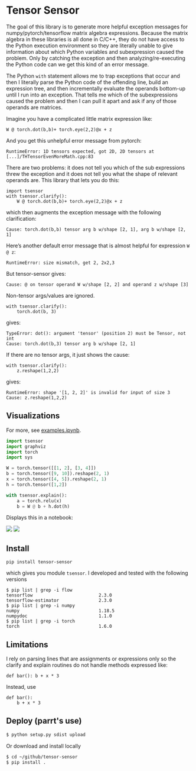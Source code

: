 # Tensor Sensor

The goal of this library is to generate more helpful exception
messages for numpy/pytorch/tensorflow matrix algebra expressions.  Because the
matrix algebra in these libraries is all done in C/C++, they do not
have access to the Python execution environment so they are literally
unable to give information about which Python variables and subexpression caused the problem.  Only by catching the exception and then analyzing/re-executing the Python code can we get this kind of an error message.

The Python `with` statement allows me to trap exceptions that occur
and then I literally parse the Python code of the offending line, build an
expression tree, and then incrementally evaluate the operands
bottom-up until I run into an exception. That tells me which of the
subexpressions caused the problem and then I can pull it apart and
ask if any of those operands are matrices.

Imagine you have a complicated little matrix expression like:

```
W @ torch.dot(b,b)+ torch.eye(2,2)@x + z
```

And you get this unhelpful error message from pytorch:

```
RuntimeError: 1D tensors expected, got 2D, 2D tensors at [...]/THTensorEvenMoreMath.cpp:83
```

There are two problems: it does not tell you which of the sub
expressions threw the exception and it does not tell you what the
shape of relevant operands are.  This library that lets you
do this:

```
import tsensor
with tsensor.clarify():
    W @ torch.dot(b,b)+ torch.eye(2,2)@x + z
```

which then augments the exception message with the following clarification:

```
Cause: torch.dot(b,b) tensor arg b w/shape [2, 1], arg b w/shape [2, 1]
```

Here’s another default error message that is almost helpful for expression `W @ z`:

```
RuntimeError: size mismatch, get 2, 2x2,3
```

But tensor-sensor gives:

```
Cause: @ on tensor operand W w/shape [2, 2] and operand z w/shape [3]
```

Non-tensor args/values are ignored.

```
with tsensor.clarify():
    torch.dot(b, 3)
```

gives:

```
TypeError: dot(): argument 'tensor' (position 2) must be Tensor, not int
Cause: torch.dot(b,3) tensor arg b w/shape [2, 1]
```

If there are no tensor args, it just shows the cause:

```
with tsensor.clarify():
    z.reshape(1,2,2)
```

gives:

```
RuntimeError: shape '[1, 2, 2]' is invalid for input of size 3
Cause: z.reshape(1,2,2)
```

## Visualizations

For more, see [examples.ipynb](testing/examples.ipynb).

```python
import tsensor
import graphviz
import torch
import sys

W = torch.tensor([[1, 2], [3, 4]])
b = torch.tensor([9, 10]).reshape(2, 1)
x = torch.tensor([4, 5]).reshape(2, 1)
h = torch.tensor([1,2])

with tsensor.explain():
    a = torch.relu(x)
    b = W @ b + h.dot(h)
```

Displays this in a notebook:

<img src="images/sample-1.svg">

<img src="images/sample-2.svg">


## Install

```
pip install tensor-sensor
```

which gives you module `tsensor`. I developed and tested with the following versions

```
$ pip list | grep -i flow
tensorflow                         2.3.0
tensorflow-estimator               2.3.0
$ pip list | grep -i numpy
numpy                              1.18.5
numpydoc                           1.1.0
$ pip list | grep -i torch
torch                              1.6.0
```


## Limitations

I rely on parsing lines that are assignments or expressions only so the clarify and explain routines do not handle methods expressed like:

```
def bar(): b + x * 3
```

Instead, use

```
def bar():
	b + x * 3
```

## Deploy (parrt's use)

```bash
$ python setup.py sdist upload 
```

Or download and install locally

```bash
$ cd ~/github/tensor-sensor
$ pip install .
```